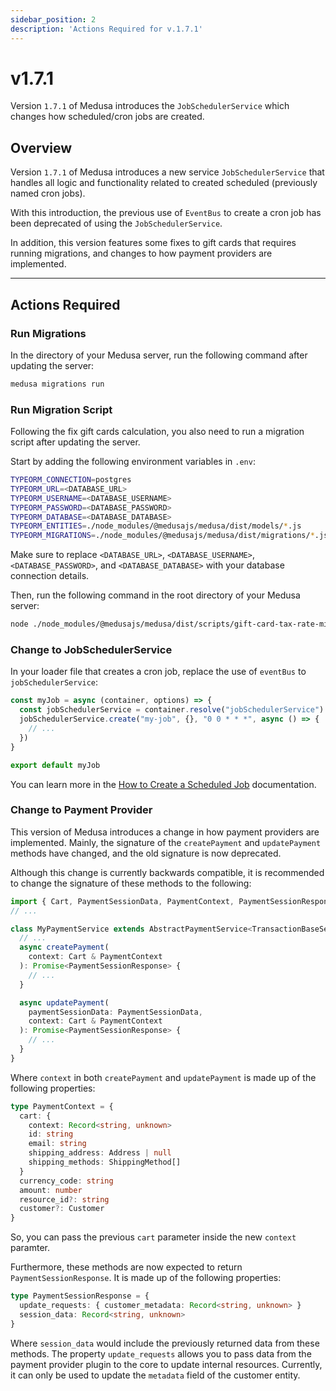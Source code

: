 ```yaml
---
sidebar_position: 2
description: 'Actions Required for v.1.7.1'
---
```


# v1.7.1

Version `1.7.1` of Medusa introduces the `JobSchedulerService` which changes how scheduled/cron jobs are created.

## Overview

Version `1.7.1` of Medusa introduces a new service `JobSchedulerService` that handles all logic and functionality related to created scheduled (previously named cron jobs).

With this introduction, the previous use of `EventBus` to create a cron job has been deprecated of using the `JobSchedulerService`.

In addition, this version features some fixes to gift cards that requires running migrations, and changes to how payment providers are implemented.

---

## Actions Required

### Run Migrations

In the directory of your Medusa server, run the following command after updating the server:

```bash
medusa migrations run
```

### Run Migration Script

Following the fix gift cards calculation, you also need to run a migration script after updating the server.

Start by adding the following environment variables in `.env`:

```bash
TYPEORM_CONNECTION=postgres
TYPEORM_URL=<DATABASE_URL>
TYPEORM_USERNAME=<DATABASE_USERNAME>
TYPEORM_PASSWORD=<DATABASE_PASSWORD>
TYPEORM_DATABASE=<DATABASE_DATABASE>
TYPEORM_ENTITIES=./node_modules/@medusajs/medusa/dist/models/*.js
TYPEORM_MIGRATIONS=./node_modules/@medusajs/medusa/dist/migrations/*.js
```

Make sure to replace `<DATABASE_URL>`, `<DATABASE_USERNAME>`, `<DATABASE_PASSWORD>`, and `<DATABASE_DATABASE>` with your database connection details.

Then, run the following command in the root directory of your Medusa server:

```bash
node ./node_modules/@medusajs/medusa/dist/scripts/gift-card-tax-rate-migration.js
```

### Change to JobSchedulerService

In your loader file that creates a cron job, replace the use of `eventBus` to `jobSchedulerService`:

```ts
const myJob = async (container, options) => {
  const jobSchedulerService = container.resolve("jobSchedulerService")
  jobSchedulerService.create("my-job", {}, "0 0 * * *", async () => {
    // ...
  })
}

export default myJob
```

You can learn more in the [How to Create a Scheduled Job](../../scheduled-jobs/create.md) documentation.

### Change to Payment Provider

This version of Medusa introduces a change in how payment providers are implemented. Mainly, the signature of the `createPayment` and `updatePayment` methods have changed, and the old signature is now deprecated.

Although this change is currently backwards compatible, it is recommended to change the signature of these methods to the following:

<!-- eslint-disable max-len -->

```ts
import { Cart, PaymentSessionData, PaymentContext, PaymentSessionResponse } from "@medusajs/medusa"
// ...

class MyPaymentService extends AbstractPaymentService<TransactionBaseService> {
  // ...
  async createPayment(
    context: Cart & PaymentContext
  ): Promise<PaymentSessionResponse> {
    // ...
  }

  async updatePayment(
    paymentSessionData: PaymentSessionData,
    context: Cart & PaymentContext
  ): Promise<PaymentSessionResponse> {
    // ...
  }
}
```

Where `context` in both `createPayment` and `updatePayment` is made up of the following properties:

```ts
type PaymentContext = {
  cart: {
    context: Record<string, unknown>
    id: string
    email: string
    shipping_address: Address | null
    shipping_methods: ShippingMethod[]
  }
  currency_code: string
  amount: number
  resource_id?: string
  customer?: Customer
}
```

So, you can pass the previous `cart` parameter inside the new `context` paramter.

Furthermore, these methods are now expected to return `PaymentSessionResponse`. It is made up of the following properties:

```ts
type PaymentSessionResponse = {
  update_requests: { customer_metadata: Record<string, unknown> }
  session_data: Record<string, unknown>
}
```

Where `session_data` would include the previously returned data from these methods. The property `update_requests` allows you to pass data from the payment provider plugin to the core to update internal resources. Currently, it can only be used to update the `metadata` field of the customer entity.
